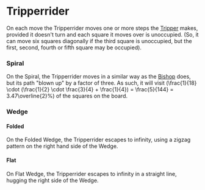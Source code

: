 # Tripperrider

On each move the Tripperrider moves one or more steps the
[Tripper](tripper.html) makes, provided it doesn't turn
and each square it moves over is unoccupied. (So, it can
move six squares diagonally if the third square is unoccupied,
but the first, second, fourth or fifth square may be occupied).

### Spiral

On the Spiral, the Tripperrider moves in a similar way as the
[Bishop](bishop.html) does, but its path "blown up" by a factor
of three. As such, it will visit
\(\frac{1}{18} \cdot (\frac{1}{2} \cdot \frac{3}{4} + \frac{1}{4}) =
  \frac{5}{144} = 3.47\overline{2}\%\)
of the squares on the board.

### Wedge

#### Folded

On the Folded Wedge, the Tripperrider escapes to infinity, using
a zigzag pattern on the right hand side of the Wedge.

#### Flat

On Flat Wedge, the Tripperrider escapes
to infinity in a straight line, hugging the right side of the Wedge.

